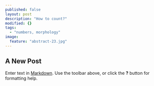 ```yaml
---
published: false
layout: post
description: "How to count?"
modified: {}
tags: 
  - "numbers, morphology"
image: 
  feature: "abstract-23.jpg"
---
```


## A New Post

Enter text in [Markdown](http://daringfireball.net/projects/markdown/). Use the toolbar above, or click the **?** button for formatting help.
